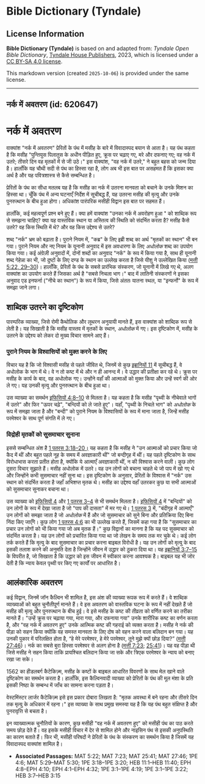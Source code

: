 # Bible Dictionary (Tyndale)

## License Information

**Bible Dictionary (Tyndale)** is based on and adapted from: _Tyndale Open Bible Dictionary_, [Tyndale House Publishers](https://tyndaleopenresources.com/), 2023, which is licensed under a [CC BY-SA 4.0 license](https://creativecommons.org/licenses/by-sa/4.0/legalcode.en).

This markdown version (created `2025-10-06`) is provided under the same license.



--------------------------------

## नर्क में अवतरण (id: 620647)

नर्क में अवतरण
==============

वाक्यांश "नर्क में अवतरण" प्रेरितों के पंथ में मसीह के बारे में विवादास्पद बयान से आता है। यह पंथ कहता है कि मसीह "पुन्तियुस पिलातुस के अधीन पीड़ित हुए, क्रूस पर चढ़ाए गए, मरे और दफनाए गए; वह नर्क में उतरे; तीसरे दिन वह मृतकों में से जी उठे।" इस वाक्यांश, "वह नर्क में उतरे," ने बहुत बहस को जन्म दिया है। हालाँकि यह चौथी सदी से पंथ का हिस्सा रहा है, लोग अब भी इस बात पर असहमत हैं कि इसका क्या अर्थ है और यह पवित्रशास्त्र से कैसे सम्बन्धित है।

प्रेरितों के पंथ का सीधा मतलब यह है कि मसीह का नर्क में उतरना मानवता को बचाने के उनके मिशन का हिस्सा था। चूँकि पंथ में अन्य घटनाएँ निर्देश में सूचीबद्ध हैं, यह उतरना मसीह की मृत्यु और उनके पुनरुत्थान के बीच हुआ होगा। अधिकांश पारंपरिक मसीही विद्वान इस बात पर सहमत हैं।

हालाँकि, कई महत्वपूर्ण प्रश्न बने हुए हैं। क्या हमें वाक्यांश "उनका नर्क में अवरोहण हुआ " को शाब्दिक रूप से समझना चाहिए? क्या यह वास्तविक स्थान या अस्तित्व की स्थिति को संदर्भित करता है? मसीह कैसे उतरे? वह किस स्थिति में थे? और वह किस उद्देश्य से उतरे?

शब्द "नर्क" भ्रम को बढ़ाता है। पुराने नियम में, "कब्र" के लिए इब्री शब्द का अर्थ "मृतकों का स्थान" भी बन गया। पुराने नियम और नए नियम के यूनानी अनुवाद में इस अवधारणा के लिए *अधोलोक* शब्द का उपयोग किया गया। कई अंग्रेज़ी अनुवादों में, दोनों शब्दों का अनुवाद "नर्क" के रूप में किया गया है, साथ ही यूनानी शब्द गेहेन्ना का भी, जो दुष्टों के लिए दण्ड के स्थान का उल्लेख करता है जिसे यीशु ने उल्लेखित किया ([मत्ती 5:22, 29](https://ref.ly/Matt5:22,Matt5:29-Matt5:30)[–](https://ref.ly/Matt5:22)[30](https://ref.ly/Matt5:22,Matt5:29-Matt5:30))। हालाँकि, प्रेरितों के पंथ के सबसे प्रारंभिक संस्करण, जो यूनानी में लिखे गए थे, अलग वाक्यांश का उपयोग करते हैं जिसका अर्थ है "सबसे निचला भाग।" बाद में लातिनी संस्करणों ने इसका अनुवाद एड इनफर्ना ("नीचे का स्थान") के रूप में किया, जिसे अंततः यातना स्थल, या "इन्फर्नो" के रूप में समझा जाने लगा।

शाब्दिक उतरने का दृष्टिकोण
--------------------------

पारम्परिक व्याख्या, जिसे रोमी कैथोलिक और लूथरन अनुयायी मानते हैं, इस वाक्यांश को शाब्दिक रूप से लेती है। यह सिखाती है कि मसीह वास्तव में मृतकों के स्थान, *अधोलोक* में गए। इस दृष्टिकोण में, मसीह के उतरने के उद्देश्य को लेकर दो मुख्य विचार सामने आए हैं।

### पुराने नियम के विश्वासियों को मुक्त करने के लिए

विचार यह है कि जो विश्वासी मसीह से पहले जीवित थे, जिनमें से कुछ [इब्रानियों 11](https://ref.ly/Heb11:1-Heb11:40) में सूचीबद्ध हैं, वे अधोलोक के भाग में थे। वे न तो कष्ट में थे और न ही आनन्द में। वे उद्धार की प्रतीक्षा कर रहे थे। क्रूस पर मसीह के कार्य के बाद, वह अधोलोक गए। उन्होंने वहाँ की आत्माओं को मुक्त किया और उन्हें स्वर्ग की ओर ले गए। यह उनकी मृत्यु और पुनरुत्थान के बीच हुआ था।

उस व्याख्या का समर्थन [इफिसियों 4:8–10](https://ref.ly/Eph4:8-Eph4:10) से मिलता है। यह कहता है कि मसीह "पृथ्वी के नीचेवाले भागों में उतरे" और फिर "ऊपर चढ़े", "बन्दियों को ले जाते हुए"। यहाँ, "पृथ्वी के निचले भाग" को *अधोलोक* के रूप में समझा जाता है और "बन्दी" को पुराने नियम के विश्वासियों के रूप में माना जाता है, जिन्हें मसीह परमेश्वर के साथ पूर्ण संगति में ले गए।

### विद्रोही मृतकों को सुसमाचार सुनाना

इससे सम्बन्धित अंश है [1 पतरस 3:18–20।](https://ref.ly/1Pet3:18-1Pet3:20) यह कहता है कि मसीह ने "उन आत्माओं को प्रचार किया जो कैद में थीं और बहुत पहले नूह के समय में अवज्ञाकारी थीं" जो बन्दीगृह में थीं। यह पहले दृष्टिकोण के साथ विरोधाभास करता प्रतीत होता है, क्योंकि ये आत्माएँ अवज्ञाकारी थीं, न की विश्वास करने वाली। कुछ लोग दूसरा विचार सुझाते हैं। मसीह अधोलोक में उतरे। वह उन लोगों को बचाना चाहते थे जो पाप में खो गए थे और जिन्होंने कभी सुसमाचार नहीं सुना था। इस दृष्टिकोण के अनुसार, प्रेरितों के विश्वास में "नर्क" उस स्थान को संदर्भित करता है जहाँ अभिशप्त मृतक थे। मसीह का उद्देश्य वहाँ उतरकर कुछ या सभी आत्माओं को सुसमाचार सुनाकर बचाना था।

उस व्याख्या को [इफिसियों 4](https://ref.ly/Eph4:1-Eph4:32) और [1 पतरस 3–4](https://ref.ly/1Pet3:1-1Pet4:19) से भी समर्थन मिलता है। [इफिसियों 4](https://ref.ly/Eph4:1-Eph4:32) में "बन्दियों" को उन लोगों के रूप में देखा जाता है जो "पाप की दासता" में मर गए थे। [1 पतरस 3](https://ref.ly/1Pet3:1-1Pet3:22) में, "बंदीगृह में आत्माएँ" उन लोगों को समझा जाता है जो *अधोलोक* में हैं और जो सुसमाचार को सुने बिना और प्रतिक्रिया दिए बिना निंदा किए जाएँगे। कुछ लोग [1 पतरस 4:6](https://ref.ly/1Pet4:6) का भी उल्लेख करते हैं, जिसमें कहा गया है कि "सुसमाचार का प्रचार उन लोगों को भी किया गया जो अब मृतक हैं।" कुछ विद्वानों का मानना है कि यह पद सुसमाचार को संदर्भित करता है। यह उन लोगों को प्रचारित किया गया था जो लेखन के समय तक मर चुके थे। कई लोग तर्क करते हैं कि मृत्यु के बाद सुसमाचार का प्रचार करना बाइबल विरोधी है। यह उन लोगों को मृत्यु के बाद इसकी तलाश करने की अनुमति देता है जिन्होंने जीवन में उद्धार को ठुकरा दिया था। यह [इब्रानियों 3:7–15](https://ref.ly/Heb3:7-Heb3:15) के विपरीत है, जो सिखाता है कि उद्धार को इस जीवन में स्वीकार करना आवश्यक है। बाइबल यह भी जोर देती है कि न्याय केवल पृथ्वी पर किए गए कार्यों पर आधारित है।

आलंकारिक अवतरण
--------------

कई विद्वान, जिनमें जॉन कैल्विन भी शामिल है, इस अंश की व्याख्या रूपक रूप में करते हैं। वे शाब्दिक व्याख्याओं को बहुत चुनौतीपूर्ण मानते हैं। वे इस अवतरण को वास्तविक घटना के रूप में नहीं देखते हैं जो मसीह की मृत्यु और पुनरुत्थान के बीच हुई। वे इसे मसीह के कष्ट की तीव्रता को वर्णित करने का तरीका मानते हैं। "उन्हें क्रूस पर चढ़ाया गया, मारा गया, और दफनाया गया" उनके शारीरिक कष्ट का वर्णन करता है, और "वह नर्क में अवतरण हुए" उनके आत्मिक कष्ट की गहराई को व्यक्त करता है। मसीह ने नर्क की पीड़ा को सहन किया क्योंकि वह समस्त मानवता के लिए दोष को वहन करने वाला बलिदान बन गया। यह उनकी पुकार में परिलक्षित होता है, “हे मेरे परमेश्वर, हे मेरे परमेश्वर, तूने मुझे क्यों छोड़ दिया?” ([मत्ती 27:46](https://ref.ly/Matt27:46))। नर्क का सबसे बुरा हिस्सा परमेश्वर से अलग होना है ([मत्ती 7:23](https://ref.ly/Matt7:23); [25:41](https://ref.ly/Matt25:41))। यह वह पीड़ा थी जिसे मसीह ने सहन किया ताकि प्रायश्चित बलिदान किया जा सके और त्रिएक परमेश्वर के न्याय को बनाए रखा जा सके।

1562 का हीडलबर्ग कैटेकिज़्म, मसीह के कष्टों के बाइबल आधारित विवरणों के साथ मेल खाने वाले दृष्टिकोण का समर्थन करता है। हालाँकि, इस कैल्विनवादी व्याख्या को प्रेरितों के पंथ की मूल मंशा के प्रति इसकी निष्ठा के सम्बन्ध में जाँच का सामना करना पड़ता है।

वेस्टमिंस्टर लार्जर कैटेकिज़्म इसे इस प्रकार दोबारा लिखता है: "मृतक अवस्था में बने रहना और तीसरे दिन तक मृत्यु के अधिकार में रहना।" इस व्याख्या के साथ प्रमुख समस्या यह है कि यह पंथ बहुत संक्षिप्त है और पुनरावृत्ति से बचता है।

इन व्याख्यात्मक चुनौतियों के कारण, कुछ मसीही "वह नर्क में अवतरण हुए" को मसीही पंथ का पाठ करते समय छोड़ देते हैं। वह इसके मसीही विचार में देर से शामिल होने और नाइसिन पंथ से इसकी अनुपस्थिति का कारण बताते हैं। फिर भी, मसीही परिषदों ने प्रेरितों के पंथ के संस्करण का समर्थन किया है जिसमें यह विवादास्पद वाक्यांश शामिल है।

* **Associated Passages:** MAT 5:22; MAT 7:23; MAT 25:41; MAT 27:46; 1PE 4:6; MAT 5:29–MAT 5:30; 1PE 3:18–1PE 3:20; HEB 11:1–HEB 11:40; EPH 4:8–EPH 4:10; EPH 4:1–EPH 4:32; 1PE 3:1–1PE 4:19; 1PE 3:1–1PE 3:22; HEB 3:7–HEB 3:15

